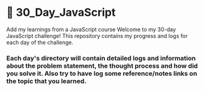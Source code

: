 # :star2: 30_Day_JavaScript
Add my learnings from a JavaScript course 
Welcome to my 30-day JavaScript challenge! This repository contains my progress and logs for each day of the challenge.

### **Each day's directory will contain detailed logs and information about the problem statement, the thought process and how did you solve it. Also try to have log some reference/notes links on the topic that you learned.**
